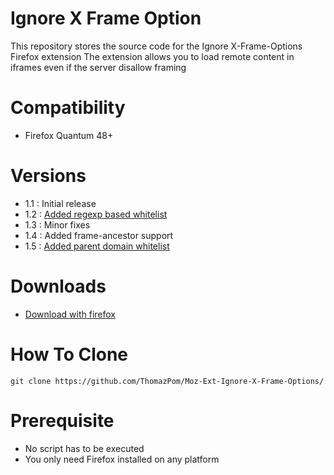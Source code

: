 # Ignore X Frame Option
This repository stores the source code for the Ignore X-Frame-Options Firefox extension
The extension allows you to load remote content in iframes even if the server disallow framing

# Compatibility
- Firefox Quantum 48+

# Versions

- 1.1 : Initial release
- 1.2 : [Added regexp based whitelist](https://github.com/ThomazPom/Moz-Ext-Ignore-X-Frame-Options/issues/1)
- 1.3 : Minor fixes
- 1.4 : Added frame-ancestor support
- 1.5 : [Added parent domain whitelist](https://github.com/ThomazPom/Moz-Ext-Ignore-X-Frame-Options/issues/4)

# Downloads
- [Download with firefox](https://addons.mozilla.org/fr/firefox/addon/ignore-x-frame-options-header/)

# How To Clone

```
git clone https://github.com/ThomazPom/Moz-Ext-Ignore-X-Frame-Options/
````
# Prerequisite

- No script has to be executed
- You only need Firefox installed on any platform
